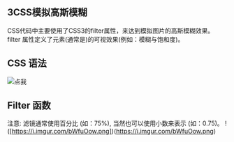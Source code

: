 ## 3CSS模拟高斯模糊
CSS代码中主要使用了CSS3的filter属性，来达到模拟图片的高斯模糊效果。
filter 属性定义了元素(通常是<img>)的可视效果(例如：模糊与饱和度)。
## CSS 语法
![点我](https://i.imgur.com/hMQPblG.png)
## Filter 函数
注意: 滤镜通常使用百分比 (如：75%), 当然也可以使用小数来表示 (如：0.75)。
!([https://i.imgur.com/bWfuOow.png])(https://i.imgur.com/bWfuOow.png)
